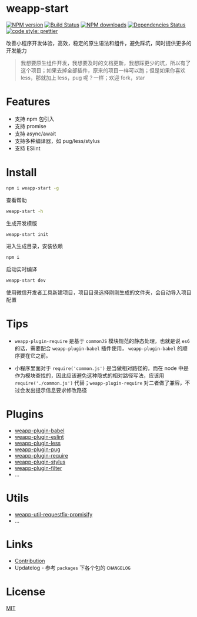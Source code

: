 # weapp-start

[![NPM version](https://img.shields.io/npm/v/weapp-start.svg?style=flat)](https://npmjs.org/package/weapp-start)
[![Build Status](https://travis-ci.org/tolerance-go/weapp-start.svg?branch=master)](https://travis-ci.org/tolerance-go/weapp-start)
[![NPM downloads](http://img.shields.io/npm/dm/weapp-start.svg?style=flat)](https://npmjs.org/package/weapp-start)
[![Dependencies Status](https://david-dm.org/tolerance-go/weapp-start/status.svg)](https://david-dm.org/tolerance-go/weapp-start)
[![code style: prettier](https://img.shields.io/badge/code_style-prettier-ff69b4.svg)](https://github.com/prettier/prettier)

改善小程序开发体验，高效，稳定的原生语法和组件，避免踩坑，同时提供更多的开发能力

> 我想要原生组件开发，我想要及时的文档更新，我想踩更少的坑，所以有了这个项目；如果去掉全部插件，原来的项目一样可以跑；但是如果你喜欢 less，那就加上 less，pug 呢？一样；欢迎 fork，star

# Features

* 支持 npm 包引入
* 支持 promise
* 支持 async/await
* 支持多种编译器，如 pug/less/stylus
* 支持 ESlint

# Install

```bash
npm i weapp-start -g
```

查看帮助

```bash
weapp-start -h
```

生成开发模版

```bash
weapp-start init
```

进入生成目录，安装依赖

```bash
npm i
```

启动实时编译

```bash
weapp-start dev
```

使用微信开发者工具新建项目，项目目录选择刚刚生成的文件夹，会自动导入项目配置

# Tips

- `weapp-plugin-require` 是基于 `commonJS` 模块规范的静态处理，也就是说 `es6` 的话，需要配合 `weapp-plugin-babel` 插件使用，
`weapp-plugin-babel` 的顺序要在它之前。

- 小程序里面对于 `require('common.js')` 是当做相对路径的，而在 node 中是作为模块查找的，因此应该避免这种隐式的相对路径写法，应该用 `require('./common.js')` 代替；`weapp-plugin-require` 对二者做了兼容，不过会发出提示信息要求修改路径


# Plugins

* [weapp-plugin-babel](https://github.com/tolerance-go/weapp-start/tree/master/packages/weapp-plugin-babel)
* [weapp-plugin-eslint](https://github.com/tolerance-go/weapp-start/tree/master/packages/weapp-plugin-eslint)
* [weapp-plugin-less](https://github.com/tolerance-go/weapp-start/tree/master/packages/weapp-plugin-less)
* [weapp-plugin-pug](https://github.com/tolerance-go/weapp-start/tree/master/packages/weapp-plugin-pug)
* [weapp-plugin-require](https://github.com/tolerance-go/weapp-start/tree/master/packages/weapp-plugin-require)
* [weapp-plugin-stylus](https://github.com/tolerance-go/weapp-start/tree/master/packages/weapp-plugin-stylus)
* [weapp-plugin-filter](https://github.com/tolerance-go/weapp-start/tree/master/packages/weapp-plugin-filter)
* ...

# Utils

* [weapp-util-requestfix-promisify](https://github.com/tolerance-go/weapp-start/tree/master/packages/weapp-util-requestfix-promisify)
* ...

# Links

* [Contribution](https://github.com/tolerance-go/blog/issues/1#issue-313932480)
* Updatelog - 参考 `packages` 下各个包的 `CHANGELOG`

# License

[MIT](https://tldrlegal.com/license/mit-license)
